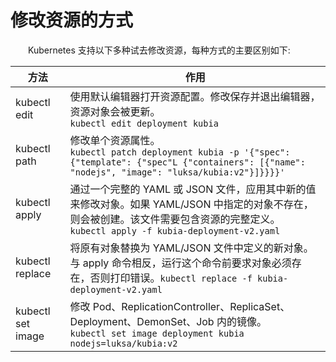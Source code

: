 # 修改资源的方式
&emsp;&emsp;Kubernetes 支持以下多种试去修改资源，每种方式的主要区别如下:

| 方法              | 作用                                                                                                                                                                             |
|-------------------|----------------------------------------------------------------------------------------------------------------------------------------------------------------------------------|
| kubectl edit      | 使用默认编辑器打开资源配置。修改保存并退出编辑器，资源对象会被更新。<br/>`kubectl edit deployment kubia`                                                                              |
| kubectl path      | 修改单个资源属性。<br>`kubectl patch deployment kubia -p '{"spec": {"template": {"spec"L {"containers": [{"name": "nodejs", "image": "luksa/kubia:v2"}]}}}}'`                       |
| kubectl apply     | 通过一个完整的 YAML 或 JSON 文件，应用其中新的值来修改对象。如果 YAML/JSON 中指定的对象不存在，则会被创建。该文件需要包含资源的完整定义。<br>`kubectl apply -f kubia-deployment-v2.yaml` |
| kubectl replace   | 将原有对象替换为 YAML/JSON 文件中定义的新对象。与 apply 命令相反，运行这个命令前要求对象必须存在，否则打印错误。<bt/>`kubectl replace -f kubia-deployment-v2.yaml`                     |
| kubectl set image | 修改 Pod、ReplicationController、ReplicaSet、Deployment、DemonSet、Job 内的镜像。<br/>`kubectl set image deployment kubia nodejs=luksa/kubia:v2`                                         |

